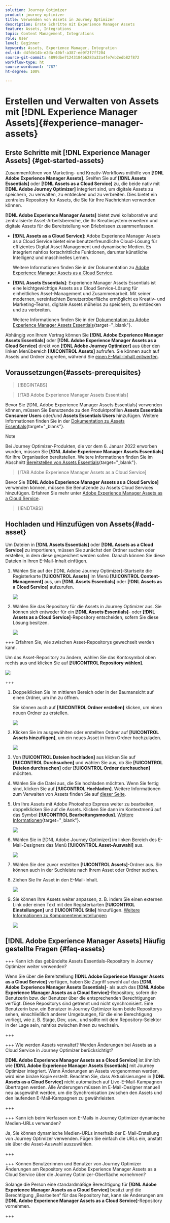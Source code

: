 ```yaml
---
solution: Journey Optimizer
product: journey optimizer
title: Verwenden von Assets in Journey Optimizer
description: Erste Schritte mit Experience Manager Assets
feature: Assets, Integrations
topic: Content Management, Integrations
role: User
level: Beginner
keywords: Assets, Experience Manager, Integration
exl-id: d4fde14b-e2da-40bf-a387-ee9f2f7ff204
source-git-commit: 4899dbe71243184b6283a32a4fe7eb2edb82f872
workflow-type: ht
source-wordcount: '787'
ht-degree: 100%

---
```


# Erstellen und Verwalten von Assets mit [!DNL Experience Manager Assets]{#experience-manager-assets}

## Erste Schritte mit [!DNL Experience Manager Assets] {#get-started-assets}

Zusammenführen von Marketing- und Kreativ-Workflows mithilfe von **[!DNL Adobe Experience Manager Assets]**. Greifen Sie auf **[!DNL Assets Essentials]** oder **[!DNL Assets as a Cloud Service]** zu, die beide nativ mit **[!DNL Adobe Journey Optimizer]** integriert sind, um digitale Assets zu speichern, zu verwalten, zu entdecken und zu verbreiten. Dies bietet ein zentrales Repository für Assets, die Sie für Ihre Nachrichten verwenden können.

**[!DNL Adobe Experience Manager Assets]** bietet zwei kollaborative und zentralisierte Asset-Arbeitsbereiche, die Ihr Kreativsystem erweitern und digitale Assets für die Bereitstellung von Erlebnissen zusammenfassen.

* **[!DNL Assets as a Cloud Service]**: Adobe Experience Manager Assets as a Cloud Service bietet eine benutzerfreundliche Cloud-Lösung für effizientes Digital Asset Management und dynamische Medien. Es integriert nahtlos fortschrittliche Funktionen, darunter künstliche Intelligenz und maschinelles Lernen.

  Weitere Informationen finden Sie in der Dokumentation zu [Adobe Experience Manager Assets as a Cloud Service](https://experienceleague.adobe.com/docs/experience-manager-cloud-service/content/assets/overview.html?lang=de).

* **[!DNL Assets Essentials]**: Experience Manager Assets Essentials ist eine leichtgewichtige Assets as a Cloud Service-Lösung für einheitliches Asset-Management und Zusammenarbeit. Mit seiner modernen, vereinfachten Benutzeroberfläche ermöglicht es Kreativ- und Marketing-Teams, digitale Assets mühelos zu speichern, zu entdecken und zu verbreiten.

  Weitere Informationen finden Sie in der [Dokumentation zu Adobe Experience Manager Assets Essentials](https://experienceleague.adobe.com/docs/experience-manager-assets-essentials/help/introduction.html?lang=de){target="_blank"}.

Abhängig von Ihrem Vertrag können Sie **[!DNL Adobe Experience Manager Assets Essentials]** oder **[!DNL Adobe Experience Manager Assets as a Cloud Service]** direkt von **[!DNL Adobe Journey Optimizer]** aus über den linken Menübereich **[!UICONTROL Assets]** aufrufen. Sie können auch auf Assets und Ordner zugreifen, während Sie [einen E-Mail-Inhalt entwerfen](../email/get-started-email-design.md).

## Voraussetzungen{#assets-prerequisites}

>[!BEGINTABS]

>[!TAB Adobe Experience Manager Assets Essentials]

Bevor Sie [!DNL Adobe Experience Manager Assets Essentials] verwenden können, müssen Sie Benutzende zu den Produktprofilen **Assets Essentials Consumer Users** oder/und **Assets Essentials Users** hinzufügen. Weitere Informationen finden Sie in der [Dokumentation zu Assets Essentials](https://experienceleague.adobe.com/docs/experience-manager-assets-essentials/help/get-started-admins/deploy-administer.html?lang=de#add-user-groups){target="_blank"}.

>[!NOTE]
>Bei Journey Optimizer-Produkten, die vor dem 6. Januar 2022 erworben wurden, müssen Sie **[!DNL Adobe Experience Manager Assets Essentials]** für Ihre Organisation bereitstellen. Weitere Informationen finden Sie im Abschnitt [Bereitstellen von Assets Essentials](https://experienceleague.adobe.com/docs/experience-manager-assets-essentials/help/deploy-administer.html?lang=de){target="_blank"}.

>[!TAB Adobe Experience Manager Assets as a Cloud Service]

Bevor Sie **[!DNL Adobe Experience Manager Assets as a Cloud Service]** verwenden können, müssen Sie Benutzende zu Assets Cloud Services hinzufügen. Erfahren Sie mehr unter [Adobe Experience Manager Assets as a Cloud Service](https://experienceleague.adobe.com/docs/experience-manager-cloud-service/content/security/ims-support.html?lang=de).

>[!ENDTABS]

## Hochladen und Hinzufügen von Assets{#add-asset}

Um Dateien in **[!DNL Assets Essentials]** oder **[!DNL Assets as a Cloud Service]** zu importieren, müssen Sie zunächst den Ordner suchen oder erstellen, in dem diese gespeichert werden sollen. Danach können Sie diese Dateien in Ihren E-Mail-Inhalt einfügen.

1. Wählen Sie auf der [!DNL Adobe Journey Optimizer]-Startseite die Registerkarte **[!UICONTROL Assets]** im Menü **[!UICONTROL Content-Management]** aus, um **[!DNL Assets Essentials]** oder **[!DNL Assets as a Cloud Service]** aufzurufen.

   ![](assets/media_library_1.png)

1. Wählen Sie das Repository für die Assets in Journey Optimizer aus. Sie können sich entweder für ein **[!DNL Assets Essentials]**- oder **[!DNL Assets as a Cloud Service]**-Repository entscheiden, sofern Sie diese Lösung besitzen.

   ![](assets/media_library_4.png)

+++ Erfahren Sie, wie zwischen Asset-Repositorys gewechselt werden kann.

   Um das Asset-Repository zu ändern, wählen Sie das Kontosymbol oben rechts aus und klicken Sie auf **[!UICONTROL Repository wählen]**.

   ![](assets/media_library_3.png)

+++

1. Doppelklicken Sie im mittleren Bereich oder in der Baumansicht auf einen Ordner, um ihn zu öffnen.

   Sie können auch auf **[!UICONTROL Ordner erstellen]** klicken, um einen neuen Ordner zu erstellen.

   ![](assets/media_library_8.png)

1. Klicken Sie im ausgewählten oder erstellten Ordner auf **[!UICONTROL Assets hinzufügen]**, um ein neues Asset in Ihren Ordner hochzuladen.

   ![](assets/media_library_2.png)

1. Von **[!UICONTROL Dateien hochladen]** aus klicken Sie auf **[!UICONTROL Durchsuchen]** und wählen Sie aus, ob Sie **[!UICONTROL Dateien durchsuchen]** oder **[!UICONTROL Ordner durchsuchen]** möchten.

1. Wählen Sie die Datei aus, die Sie hochladen möchten. Wenn Sie fertig sind, klicken Sie auf **[!UICONTROL Hochladen]**. Weitere Informationen zum Verwalten von Assets finden Sie auf [dieser Seite](https://experienceleague.adobe.com/docs/experience-manager-assets-essentials/help/manage-organize.html?lang=de).

1. Um Ihre Assets mit Adobe Photoshop Express weiter zu bearbeiten, doppelklicken Sie auf die Assets. Klicken Sie dann im Kontextmenü auf das Symbol **[!UICONTROL Bearbeitungsmodus]**. [Weitere Informationen](https://experienceleague.adobe.com/docs/experience-manager-assets-essentials/help/edit-images.html?lang=de){target="_blank"}.

   ![](assets/media_library_12.png)

1. Wählen Sie in [!DNL Adobe Journey Optimizer] im linken Bereich des E-Mail-Designers das Menü **[!UICONTROL Asset-Auswahl]** aus.

   ![](assets/media_library_5.png)

1. Wählen Sie den zuvor erstellten **[!UICONTROL Assets]**-Ordner aus. Sie können auch in der Suchleiste nach Ihrem Asset oder Ordner suchen.

1. Ziehen Sie Ihr Asset in den E-Mail-Inhalt.

   ![](assets/media_library_6.png)

1. Sie können Ihre Assets weiter anpassen, z. B. indem Sie einen externen Link oder einen Text mit den Registerkarten **[!UICONTROL Einstellungen]** und **[!UICONTROL Stile]** hinzufügen. [Weitere Informationen zu Komponenteneinstellungen](../email/content-components.md)

   ![](assets/media_library_13.png)

   <!--
    After adding your asset to your email, use the **[!UICONTROL Find similar Stock photos]** option to locate Stock photos that match the content, color, and composition of your image. [Learn more about Adobe Stock](stock.md).

    Note that this option is available for licensed/unlicensed Stock images and images from your Assets folder. 

    ![](assets/media_library_14.png)
    -->


## [!DNL Adobe Experience Manager Assets] Häufig gestellte Fragen {#faq-assets}

+++ Kann ich das gebündelte Assets Essentials-Repository in Journey Optimizer weiter verwenden?

Wenn Sie über die Bereitstellung **[!DNL Adobe Experience Manager Assets as a Cloud Service]** verfügen, haben Sie Zugriff sowohl auf das **[!DNL Adobe Experience Manager Assets Essentials]**- als auch das **[!DNL Adobe Experience Manager Assets as a Cloud Service]**-Repository, sofern die Benutzerin bzw. der Benutzer über die entsprechenden Berechtigungen verfügt. Diese Repositorys sind getrennt und nicht synchronisiert. Eine Benutzerin bzw. ein Benutzer in Journey Optimizer kann beide Repositorys sehen, einschließlich anderer Umgebungen, für die eine Berechtigung vorliegt, wie z. B. Stage, Dev, usw., und sollte mit dem Repository-Selektor in der Lage sein, nahtlos zwischen ihnen zu wechseln.

+++

+++ Wie werden Assets verwaltet? Werden Änderungen bei Assets as a Cloud Service in Journey Optimizer berücksichtigt?

**[!DNL Adobe Experience Manager Assets as a Cloud Service]** ist ähnlich wie **[!DNL Adobe Experience Manager Assets Essentials]** mit Journey Optimizer integriert. Wenn Änderungen an Assets vorgenommen werden, wird eine binäre Kopie erstellt. Beachten Sie, dass Aktualisierungen in **[!DNL Assets as a Cloud Service]** nicht automatisch auf Live-E-Mail-Kampagnen übertragen werden. Alle Änderungen müssen im E-Mail-Designer manuell neu ausgewählt werden, um die Synchronisation zwischen den Assets und den laufenden E-Mail-Kampagnen zu gewährleisten.

+++

+++ Kann ich beim Verfassen von E-Mails in Journey Optimizer dynamische Medien-URLs verwenden?

Ja, Sie können dynamische Medien-URLs innerhalb der E-Mail-Erstellung von Journey Optimizer verwenden. Fügen Sie einfach die URLs ein, anstatt sie über die Asset-Auswahl auszuwählen.

+++

+++ Können Benutzerinnen und Benutzer von Journey Optimizer Änderungen am Repository von Adobe Experience Manager Assets as a Cloud Service über die Journey Optimizer-Oberfläche vornehmen?

Solange die Person eine standardmäßige Berechtigung für **[!DNL Adobe Experience Manager Assets as a Cloud Service]** besitzt und die Berechtigung „Bearbeiten“ für das Repository hat, kann sie Änderungen am **[!DNL Adobe Experience Manager Assets as a Cloud Service]**-Repository vornehmen.

+++
